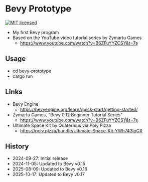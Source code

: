# Bevy Prototype

[![MIT licensed][mit-badge]][mit-url]

[mit-badge]: https://img.shields.io/badge/license-MIT-blue.svg

[mit-url]: https://github.com/david-wallace-croft/bevy-prototype/blob/main/LICENSE.txt

- My first Bevy program
- Based on the YouTube video tutorial series by Zymartu Games
    - https://www.youtube.com/watch?v=B6ZFuYYZCSY&t=7s

## Usage

- cd bevy-prototype
- cargo run

## Links

- Bevy Engine
  - https://bevyengine.org/learn/quick-start/getting-started/
- Zymartu Games, "Bevy 0.12 Beginner Tutorial Series" 
  - https://www.youtube.com/watch?v=B6ZFuYYZCSY&t=7s
- Ultimate Space Kit by Quaternius via Poly Pizza
  - https://poly.pizza/bundle/Ultimate-Space-Kit-YWh743lqGX

## History

- 2024-09-27: Initial release
- 2024-11-05: Updated to Bevy v0.15
- 2025-08-09: Updated to Bevy v0.16
- 2025-10-17: Updated to Bevy v0.17
